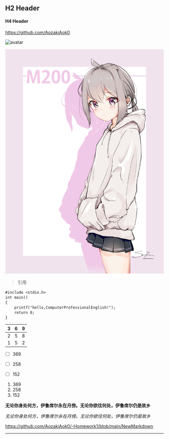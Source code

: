 ## H2 Header



#### H4 Header


https://github.com/AozakiAok0




![avatar](https://pic2.zhimg.com/v2-e75e6f8a3083a13e38b2296a37204d7f_r.jpg?source=1940ef5c)



<img src='Mine.jpg'>


> 引用




```C语言
#include <stdio.h>
int main()
{
    printf("hello,ComputerProfessionalEnglish!");
    return 0;
}
```


| 3    | 6    | 9    |
| ---- | ---- | ---- |
| 2    | 5    | 8    |
| 1    | 5    | 2    |




- [ ] 369
- [ ] 258
- [ ] 152

 

1. 369
2. 258
3. 152



**无论你身处何方，伊鲁席尔永在月傍。无论你欲往何处，伊鲁席尔仍是故乡**



*无论你身处何方，伊鲁席尔永在月傍。无论你欲往何处，伊鲁席尔仍是故乡*


https://github.com/AozakiAok0/-Homework1/blob/main/NewMarkdown

------

